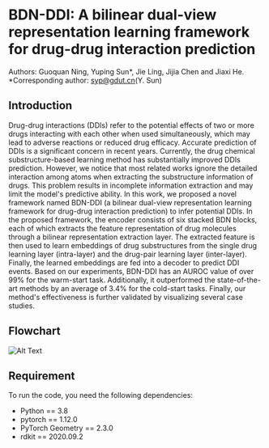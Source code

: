 # BDN-DDI: A bilinear dual-view representation learning framework for drug-drug interaction prediction
Authors: Guoquan Ning, Yuping Sun*, Jie Ling, Jijia Chen and Jiaxi He.
*Corresponding author: syp@gdut.cn(Y. Sun)

## Introduction
Drug-drug interactions (DDIs) refer to the potential effects of two or more drugs interacting with each other when used simultaneously, which may lead to adverse reactions or reduced drug efficacy. Accurate prediction of DDIs is a significant concern in recent years. Currently, the drug chemical substructure-based learning method has substantially improved DDIs prediction. However, we notice that most related works ignore the detailed interaction among atoms when extracting the substructure information of drugs. This problem results in incomplete information extraction and may limit the model's predictive ability. In this work, we proposed a novel framework named BDN-DDI (a bilinear dual-view representation learning framework for drug-drug interaction prediction) to infer potential DDIs. In the proposed framework, the encoder consists of six stacked BDN blocks, each of which extracts the feature representation of drug molecules through a bilinear representation extraction layer. The extracted feature is then used to learn embeddings of drug substructures from the single drug learning layer (intra-layer) and the drug-pair learning layer (inter-layer). Finally, the learned embeddings are fed into a decoder to predict DDI events. Based on our experiments, BDN-DDI has an AUROC value of over 99\% for the warm-start task. Additionally, it outperformed the state-of-the-art methods by an average of 3.4\% for the cold-start tasks. Finally, our method's effectiveness is further validated by visualizing several case studies.

## Flowchart
![Alt Text](src="https://github.com/kennysyp/BDN-DDI/blob/main/flow_B.png?raw=true")

## Requirement
To run the code, you need the following dependencies:
* Python == 3.8
* pytorch == 1.12.0
* PyTorch Geometry == 2.3.0
* rdkit == 2020.09.2

